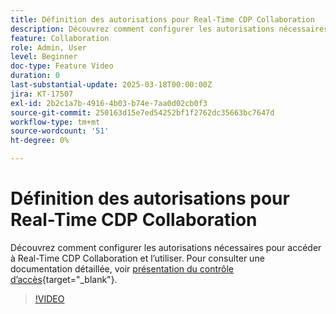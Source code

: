 ```yaml
---
title: Définition des autorisations pour Real-Time CDP Collaboration
description: Découvrez comment configurer les autorisations nécessaires pour accéder à Real-Time CDP Collaboration et l’utiliser
feature: Collaboration
role: Admin, User
level: Beginner
doc-type: Feature Video
duration: 0
last-substantial-update: 2025-03-18T00:00:00Z
jira: KT-17507
exl-id: 2b2c1a7b-4916-4b03-b74e-7aa0d02cb0f3
source-git-commit: 250163d15e7ed54252bf1f2762dc35663bc7647d
workflow-type: tm+mt
source-wordcount: '51'
ht-degree: 0%

---
```


# Définition des autorisations pour Real-Time CDP Collaboration

Découvrez comment configurer les autorisations nécessaires pour accéder à Real-Time CDP Collaboration et l’utiliser. Pour consulter une documentation détaillée, voir [présentation du contrôle d’accès](https://experienceleague.adobe.com/fr/docs/real-time-cdp-collaboration/using/permissions/overview){target="_blank"}.

>[!VIDEO](https://video.tv.adobe.com/v/3452232/?learn=on&enablevpops&captions=fre_fr)

